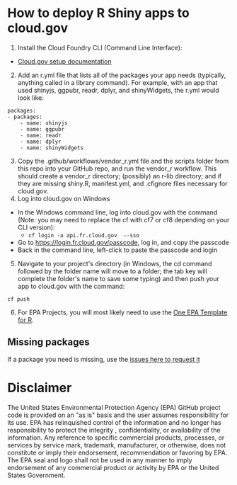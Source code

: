 # How to deploy R Shiny apps to cloud.gov

1. Install the Cloud Foundry CLI (Command Line Interface):
  - [Cloud.gov setup documentation](https://cloud.gov/docs/getting-started/setup/)

2. Add an r.yml file that lists all of the packages your app needs (typically, anything called in a library command). For example, with an app that used shinyjs, ggpubr, readr, dplyr, and shinyWidgets, the r.yml would look like:
```
packages:
- packages:
    - name: shinyjs
    - name: ggpubr
    - name: readr
    - name: dplyr
    - name: shinyWidgets
```
3. Copy the .github/workflows/vendor_r.yml file and the scripts folder from this repo into your GitHub repo, and run the vendor_r workflow. This should create a vendor_r directory; (possibly) an r-lib directory; and if they are missing shiny.R, manifest.yml, and .cfignore files necessary for cloud.gov.
4. Log into cloud.gov on Windows
  - In the Windows command line, log into cloud.gov with the command (Note: you may need to replace the cf with cf7 or cf8 depending on your CLI version):
    - `cf login -a api.fr.cloud.gov  --sso`
  - Go to https://login.fr.cloud.gov/passcode, log in, and copy the passcode
  - Back in the command line, left-click to paste the passcode and login
5. Navigate to your project's directory (in Windows, the cd command followed by the folder name will move to a folder; the tab key will complete the folder's name to save some typing) and then push your app to cloud.gov with the command:
```
cf push
```
6. For EPA Projects, you will most likely need to use the [One EPA Template for R](https://github.com/USEPA/webcms/blob/main/utilities/r/OneEPA_template.R).
## Missing packages
If a package you need is missing, use the [issues here to request it](https://github.com/USEPA/cflinuxfs3-CRAN/issues)

# Disclaimer
The United States Environmental Protection Agency (EPA) GitHub project code is provided on an "as is" basis and the user assumes responsibility for its use.  EPA has relinquished control of the information and no longer has responsibility to protect the integrity , confidentiality, or availability of the information.  Any reference to specific commercial products, processes, or services by service mark, trademark, manufacturer, or otherwise, does not constitute or imply their endorsement, recommendation or favoring by EPA.  The EPA seal and logo shall not be used in any manner to imply endorsement of any commercial product or activity by EPA or the United States Government.
